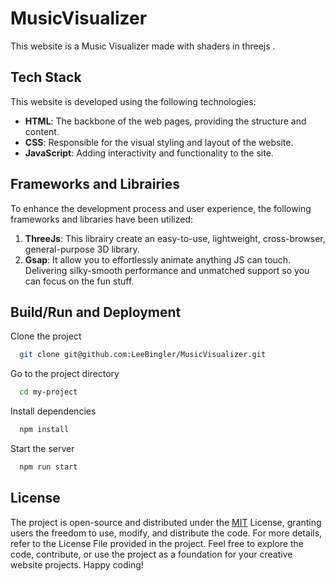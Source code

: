 # MusicVisualizer

This website is a Music Visualizer made with shaders in threejs .

## Tech Stack

This website is developed using the following technologies:

- **HTML**: The backbone of the web pages, providing the structure and content.
- **CSS**: Responsible for the visual styling and layout of the website.
- **JavaScript**: Adding interactivity and functionality to the site.


## Frameworks and Librairies

To enhance the development process and user experience, the following frameworks and libraries have been utilized:

1. **ThreeJs**: This librairy create an easy-to-use, lightweight, cross-browser, general-purpose 3D library.
2. **Gsap**: It allow you to effortlessly animate anything JS can touch. Delivering silky-smooth performance and unmatched support so you can focus on the fun stuff.

## Build/Run and Deployment

Clone the project

```bash
  git clone git@github.com:LeeBingler/MusicVisualizer.git
```

Go to the project directory

```bash
  cd my-project
```

Install dependencies

```bash
  npm install
```

Start the server

```bash
  npm run start
```


## License

The project is open-source and distributed under the [MIT](https://choosealicense.com/licenses/mit/) License, granting users the freedom to use, modify, and distribute the code. For more details, refer to the License File provided in the project.
Feel free to explore the code, contribute, or use the project as a foundation for your creative website projects. Happy coding!


